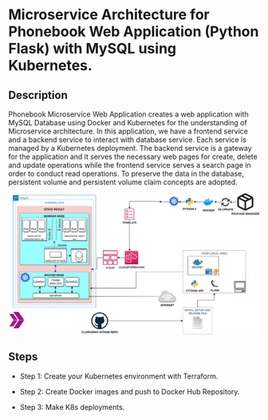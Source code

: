 # Microservice Architecture for Phonebook Web Application (Python Flask) with MySQL using Kubernetes.

## Description

Phonebook Microservice Web Application creates a web application with MySQL Database using Docker and Kubernetes for the understanding of Microservice architecture. In this application, we have a frontend service and a backend service to interact with database service. Each service is managed by a Kubernetes deployment. The backend service is a gateway for the application and it serves the necessary web pages for create, delete and update operations while the frontend service serves a search page in order to conduct read operations. To preserve the data in the database, persistent volume and persistent volume claim concepts are adopted.

![Project_206](Microservice_structure.png)

## Steps

- Step 1: Create your Kubernetes environment with Terraform.

- Step 2: Create Docker images and push to Docker Hub Repository.

- Step 3: Make K8s deployments.